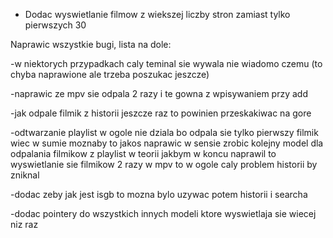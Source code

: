 - Dodac wyswietlanie filmow z wiekszej liczby stron zamiast tylko pierwszych 30

Naprawic wszystkie bugi, lista na dole:

-w niektorych przypadkach caly teminal sie wywala nie wiadomo czemu (to chyba naprawione ale trzeba poszukac jeszcze)

-naprawic ze mpv sie odpala 2 razy i te gowna z wpisywaniem przy add

-jak odpale filmik z historii jeszcze raz to powinien przeskakiwac na gore

-odtwarzanie playlist w ogole nie dziala bo odpala sie tylko pierwszy filmik wiec w sumie moznaby to jakos naprawic w sensie zrobic kolejny model dla odpalania filmikow z playlist
w teorii jakbym w koncu naprawil to wyswietlanie sie filmikow 2 razy w mpv to w ogole caly problem historii by zniknal

-dodac zeby jak jest isgb to mozna bylo uzywac potem historii i searcha

-dodac pointery do wszystkich innych modeli ktore wyswietlaja sie wiecej niz raz


